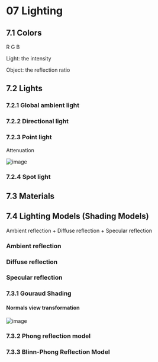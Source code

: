 # 07 Lighting

## 7.1 Colors
R G B

Light: the intensity

Object: the reflection ratio


## 7.2 Lights
### 7.2.1 Global ambient light


### 7.2.2 Directional light

### 7.2.3 Point light

Attenuation

![image](https://github.com/user-attachments/assets/21add553-e49c-41fb-bb63-b6799b09c3b8)

### 7.2.4 Spot light


## 7.3 Materials



## 7.4 Lighting Models (Shading Models)
Ambient reflection + Diffuse reflection + Specular reflection

### Ambient reflection

### Diffuse reflection

### Specular reflection

### 7.3.1 Gouraud Shading

#### Normals view transformation
![image](https://github.com/user-attachments/assets/233aaa91-221e-4d9a-8579-a02221cc0609)

### 7.3.2 Phong reflection model

### 7.3.3 Blinn-Phong Reflection Model

